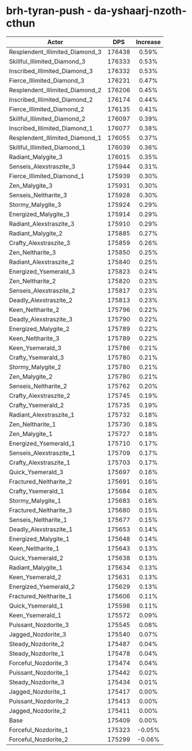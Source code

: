 # brh-tyran-push - da-yshaarj-nzoth-cthun
| Actor | DPS | Increase |
|---|:---:|:---:|
|Resplendent_Illimited_Diamond_3|176438|0.59%|
|Skillful_Illimited_Diamond_3|176333|0.53%|
|Inscribed_Illimited_Diamond_3|176332|0.53%|
|Fierce_Illimited_Diamond_3|176231|0.47%|
|Resplendent_Illimited_Diamond_2|176206|0.45%|
|Inscribed_Illimited_Diamond_2|176174|0.44%|
|Fierce_Illimited_Diamond_2|176135|0.41%|
|Skillful_Illimited_Diamond_2|176097|0.39%|
|Inscribed_Illimited_Diamond_1|176077|0.38%|
|Resplendent_Illimited_Diamond_1|176055|0.37%|
|Skillful_Illimited_Diamond_1|176039|0.36%|
|Radiant_Malygite_3|176015|0.35%|
|Senseis_Alexstraszite_3|175944|0.31%|
|Fierce_Illimited_Diamond_1|175939|0.30%|
|Zen_Malygite_3|175931|0.30%|
|Senseis_Neltharite_3|175928|0.30%|
|Stormy_Malygite_3|175924|0.29%|
|Energized_Malygite_3|175914|0.29%|
|Radiant_Alexstraszite_3|175910|0.29%|
|Radiant_Malygite_2|175885|0.27%|
|Crafty_Alexstraszite_3|175859|0.26%|
|Zen_Neltharite_3|175850|0.25%|
|Radiant_Alexstraszite_2|175840|0.25%|
|Energized_Ysemerald_3|175823|0.24%|
|Zen_Neltharite_2|175820|0.23%|
|Senseis_Alexstraszite_2|175817|0.23%|
|Deadly_Alexstraszite_2|175813|0.23%|
|Keen_Neltharite_2|175796|0.22%|
|Deadly_Alexstraszite_3|175790|0.22%|
|Energized_Malygite_2|175789|0.22%|
|Keen_Neltharite_3|175789|0.22%|
|Keen_Ysemerald_3|175786|0.21%|
|Crafty_Ysemerald_3|175780|0.21%|
|Stormy_Malygite_2|175780|0.21%|
|Zen_Malygite_2|175780|0.21%|
|Senseis_Neltharite_2|175762|0.20%|
|Crafty_Alexstraszite_2|175745|0.19%|
|Crafty_Ysemerald_2|175735|0.19%|
|Radiant_Alexstraszite_1|175732|0.18%|
|Zen_Neltharite_1|175730|0.18%|
|Zen_Malygite_1|175727|0.18%|
|Energized_Ysemerald_1|175710|0.17%|
|Senseis_Alexstraszite_1|175709|0.17%|
|Crafty_Alexstraszite_1|175703|0.17%|
|Quick_Ysemerald_3|175697|0.16%|
|Fractured_Neltharite_2|175691|0.16%|
|Crafty_Ysemerald_1|175684|0.16%|
|Stormy_Malygite_1|175683|0.16%|
|Fractured_Neltharite_3|175680|0.15%|
|Senseis_Neltharite_1|175677|0.15%|
|Deadly_Alexstraszite_1|175653|0.14%|
|Energized_Malygite_1|175648|0.14%|
|Keen_Neltharite_1|175643|0.13%|
|Quick_Ysemerald_2|175638|0.13%|
|Radiant_Malygite_1|175634|0.13%|
|Keen_Ysemerald_2|175631|0.13%|
|Energized_Ysemerald_2|175629|0.13%|
|Fractured_Neltharite_1|175606|0.11%|
|Quick_Ysemerald_1|175598|0.11%|
|Keen_Ysemerald_1|175572|0.09%|
|Puissant_Nozdorite_3|175545|0.08%|
|Jagged_Nozdorite_3|175540|0.07%|
|Steady_Nozdorite_2|175487|0.04%|
|Steady_Nozdorite_1|175478|0.04%|
|Forceful_Nozdorite_3|175474|0.04%|
|Puissant_Nozdorite_1|175442|0.02%|
|Steady_Nozdorite_3|175434|0.01%|
|Jagged_Nozdorite_1|175417|0.00%|
|Puissant_Nozdorite_2|175413|0.00%|
|Jagged_Nozdorite_2|175411|0.00%|
|Base|175409|0.00%|
|Forceful_Nozdorite_1|175323|-0.05%|
|Forceful_Nozdorite_2|175299|-0.06%|
